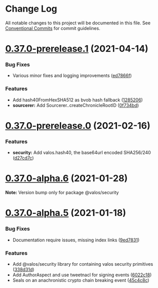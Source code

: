 # Change Log

All notable changes to this project will be documented in this file.
See [Conventional Commits](https://conventionalcommits.org) for commit guidelines.

# [0.37.0-prerelease.1](https://github.com/valaatech/kernel/compare/v0.37.0-prerelease.0...v0.37.0-prerelease.1) (2021-04-14)


### Bug Fixes

* Various minor fixes and logging improvements ([ed7866f](https://github.com/valaatech/kernel/commit/ed7866fd7aca7791b71040e089f82f138a84fb2f))


### Features

* Add hash40FromHexSHA512 as bvob hash fallback ([1285206](https://github.com/valaatech/kernel/commit/12852061e0a951ae2b92a43ef56872aacf6a3bbd))
* **sourcerer:** Add Sourcerer..createChronicleRootID ([0f734bd](https://github.com/valaatech/kernel/commit/0f734bd145be49d771d14c9653a07a2115a0f571))





# [0.37.0-prerelease.0](https://github.com/valaatech/kernel/compare/v0.37.0-alpha.6...v0.37.0-prerelease.0) (2021-02-16)


### Features

* **security:** Add valos.hash40, the base64url encoded SHA256/240 ([d27cd7c](https://github.com/valaatech/kernel/commit/d27cd7c224d753923b0c4fd30e02dd609a38b678))





# [0.37.0-alpha.6](https://github.com/valaatech/kernel/compare/v0.37.0-alpha.5...v0.37.0-alpha.6) (2021-01-28)

**Note:** Version bump only for package @valos/security





# [0.37.0-alpha.5](https://github.com/valaatech/kernel/compare/v0.37.0-alpha.4...v0.37.0-alpha.5) (2021-01-18)


### Bug Fixes

* Documentation require issues, missing index links ([9ed7831](https://github.com/valaatech/kernel/commit/9ed7831498b42b73bac9c0ec052490cb10e4f5ba))


### Features

* Add @valos/security library for containing valos security primitives ([338d31d](https://github.com/valaatech/kernel/commit/338d31d4147034233b3dec61c93ee12e583295d7))
* Add AuthorAspect and use tweetnacl for signing events ([6022c18](https://github.com/valaatech/kernel/commit/6022c18531286ed2511c3bb5b8aab88ec00ed747))
* Seals on an anachronistic crypto chain breaking event ([45c4c8c](https://github.com/valaatech/kernel/commit/45c4c8cbd2bb9deda9fc1232643880e51a070601))
